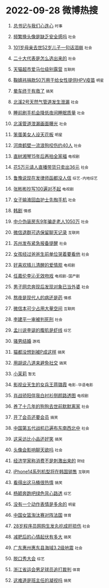 # 2022-09-28 微博热搜 
1. [总书记与我们心连心](https://m.weibo.cn/search?containerid=100103type%3D1%26t%3D10%26q%3D%23%E6%80%BB%E4%B9%A6%E8%AE%B0%E4%B8%8E%E6%88%91%E4%BB%AC%E5%BF%83%E8%BF%9E%E5%BF%83%23&stream_entry_id=51&isnewpage=1&extparam=seat%3D1%26filter_type%3Drealtimehot%26pos%3D0%26c_type%3D51%26dgr%3D0%26cate%3D10103%26display_time%3D1664297064%26pre_seqid%3D1664297064899013321304&luicode=10000011&lfid=106003type%3D25%26t%3D3%26disable_hot%3D1%26filter_type%3Drealtimehot) `时事` 

2. [频繁换头像是缺乏安全感吗](https://m.weibo.cn/search?containerid=100103type%3D1%26t%3D10%26q%3D%23%E9%A2%91%E7%B9%81%E6%8D%A2%E5%A4%B4%E5%83%8F%E6%98%AF%E7%BC%BA%E4%B9%8F%E5%AE%89%E5%85%A8%E6%84%9F%E5%90%97%23&stream_entry_id=31&isnewpage=1&extparam=seat%3D1%26realpos%3D1%26pos%3D0%26c_type%3D31%26cate%3D0%26dgr%3D0%26filter_type%3Drealtimehot%26q%3D%2523%25E9%25A2%2591%25E7%25B9%2581%25E6%258D%25A2%25E5%25A4%25B4%25E5%2583%258F%25E6%2598%25AF%25E7%25BC%25BA%25E4%25B9%258F%25E5%25AE%2589%25E5%2585%25A8%25E6%2584%259F%25E5%2590%2597%2523%26flag%3D0%26band_rank%3D1%26lcate%3D5001%26display_time%3D1664297064%26pre_seqid%3D1664297064899013321304&luicode=10000011&lfid=106003type%3D25%26t%3D3%26disable_hot%3D1%26filter_type%3Drealtimehot) `社会` 

3. [101岁母亲去世52岁儿子一句话泪崩](https://m.weibo.cn/search?containerid=100103type%3D1%26t%3D10%26q%3D%23101%E5%B2%81%E6%AF%8D%E4%BA%B2%E5%8E%BB%E4%B8%9652%E5%B2%81%E5%84%BF%E5%AD%90%E4%B8%80%E5%8F%A5%E8%AF%9D%E6%B3%AA%E5%B4%A9%23&stream_entry_id=31&isnewpage=1&extparam=seat%3D1%26realpos%3D2%26pos%3D1%26c_type%3D31%26cate%3D0%26dgr%3D0%26filter_type%3Drealtimehot%26q%3D%2523101%25E5%25B2%2581%25E6%25AF%258D%25E4%25BA%25B2%25E5%258E%25BB%25E4%25B8%259652%25E5%25B2%2581%25E5%2584%25BF%25E5%25AD%2590%25E4%25B8%2580%25E5%258F%25A5%25E8%25AF%259D%25E6%25B3%25AA%25E5%25B4%25A9%2523%26flag%3D2%26band_rank%3D2%26lcate%3D5001%26display_time%3D1664297064%26pre_seqid%3D1664297064899013321304&luicode=10000011&lfid=106003type%3D25%26t%3D3%26disable_hot%3D1%26filter_type%3Drealtimehot) `社会` 

4. [二十大代表是怎么选出来的](https://m.weibo.cn/search?containerid=100103type%3D1%26t%3D10%26q%3D%23%E4%BA%8C%E5%8D%81%E5%A4%A7%E4%BB%A3%E8%A1%A8%E6%98%AF%E6%80%8E%E4%B9%88%E9%80%89%E5%87%BA%E6%9D%A5%E7%9A%84%23&stream_entry_id=31&isnewpage=1&extparam=seat%3D1%26realpos%3D3%26pos%3D2%26c_type%3D31%26cate%3D0%26dgr%3D0%26filter_type%3Drealtimehot%26q%3D%2523%25E4%25BA%258C%25E5%258D%2581%25E5%25A4%25A7%25E4%25BB%25A3%25E8%25A1%25A8%25E6%2598%25AF%25E6%2580%258E%25E4%25B9%2588%25E9%2580%2589%25E5%2587%25BA%25E6%259D%25A5%25E7%259A%2584%2523%26flag%3D0%26band_rank%3D3%26lcate%3D5001%26display_time%3D1664297064%26pre_seqid%3D1664297064899013321304&luicode=10000011&lfid=106003type%3D25%26t%3D3%26disable_hot%3D1%26filter_type%3Drealtimehot) `社会` 

5. [天猫超市爱马仕级别露营](https://m.weibo.cn/search?containerid=100103type%3D1%26t%3D10%26q%3D%23%E5%A4%A9%E7%8C%AB%E8%B6%85%E5%B8%82%E7%88%B1%E9%A9%AC%E4%BB%95%E7%BA%A7%E5%88%AB%E9%9C%B2%E8%90%A5%23&stream_entry_id=31&isnewpage=1&extparam=seat%3D1%26pos%3D3%26c_type%3D31%26cate%3D0%26dgr%3D0%26topic_ad%3D1%26filter_type%3Drealtimehot%26q%3D%2523%25E5%25A4%25A9%25E7%258C%25AB%25E8%25B6%2585%25E5%25B8%2582%25E7%2588%25B1%25E9%25A9%25AC%25E4%25BB%2595%25E7%25BA%25A7%25E5%2588%25AB%25E9%259C%25B2%25E8%2590%25A5%2523%26band_rank%3D4%26lcate%3D5001%26adid%3D166947%26display_time%3D1664297064%26pre_seqid%3D1664297064899013321304&luicode=10000011&lfid=106003type%3D25%26t%3D3%26disable_hot%3D1%26filter_type%3Drealtimehot) `互联网` 

6. [鞠婧祎捐款50万用于给女性提供HPV疫苗](https://m.weibo.cn/search?containerid=100103type%3D1%26t%3D10%26q%3D%23%E9%9E%A0%E5%A9%A7%E7%A5%8E%E6%8D%90%E6%AC%BE50%E4%B8%87%E7%94%A8%E4%BA%8E%E7%BB%99%E5%A5%B3%E6%80%A7%E6%8F%90%E4%BE%9BHPV%E7%96%AB%E8%8B%97%23&stream_entry_id=31&isnewpage=1&extparam=seat%3D1%26realpos%3D4%26pos%3D4%26c_type%3D31%26cate%3D0%26dgr%3D0%26filter_type%3Drealtimehot%26q%3D%2523%25E9%259E%25A0%25E5%25A9%25A7%25E7%25A5%258E%25E6%258D%2590%25E6%25AC%25BE50%25E4%25B8%2587%25E7%2594%25A8%25E4%25BA%258E%25E7%25BB%2599%25E5%25A5%25B3%25E6%2580%25A7%25E6%258F%2590%25E4%25BE%259BHPV%25E7%2596%25AB%25E8%258B%2597%2523%26flag%3D2%26band_rank%3D4%26lcate%3D5001%26display_time%3D1664297064%26pre_seqid%3D1664297064899013321304&luicode=10000011&lfid=106003type%3D25%26t%3D3%26disable_hot%3D1%26filter_type%3Drealtimehot) `明星` 

7. [晕车终于有救了](https://m.weibo.cn/search?containerid=100103type%3D1%26t%3D10%26q%3D%23%E6%99%95%E8%BD%A6%E7%BB%88%E4%BA%8E%E6%9C%89%E6%95%91%E4%BA%86%23&stream_entry_id=31&isnewpage=1&extparam=seat%3D1%26realpos%3D5%26pos%3D5%26c_type%3D31%26cate%3D0%26dgr%3D0%26filter_type%3Drealtimehot%26q%3D%2523%25E6%2599%2595%25E8%25BD%25A6%25E7%25BB%2588%25E4%25BA%258E%25E6%259C%2589%25E6%2595%2591%25E4%25BA%2586%2523%26flag%3D16%26band_rank%3D5%26lcate%3D5001%26display_time%3D1664297064%26pre_seqid%3D1664297064899013321304&luicode=10000011&lfid=106003type%3D25%26t%3D3%26disable_hot%3D1%26filter_type%3Drealtimehot) `搞笑` 

8. [北溪2号天然气管道发生泄漏](https://m.weibo.cn/search?containerid=100103type%3D1%26t%3D10%26q%3D%23%E5%8C%97%E6%BA%AA2%E5%8F%B7%E5%A4%A9%E7%84%B6%E6%B0%94%E7%AE%A1%E9%81%93%E5%8F%91%E7%94%9F%E6%B3%84%E6%BC%8F%23&stream_entry_id=31&isnewpage=1&extparam=seat%3D1%26realpos%3D6%26pos%3D6%26c_type%3D31%26cate%3D0%26dgr%3D0%26filter_type%3Drealtimehot%26q%3D%2523%25E5%258C%2597%25E6%25BA%25AA2%25E5%258F%25B7%25E5%25A4%25A9%25E7%2584%25B6%25E6%25B0%2594%25E7%25AE%25A1%25E9%2581%2593%25E5%258F%2591%25E7%2594%259F%25E6%25B3%2584%25E6%25BC%258F%2523%26flag%3D0%26band_rank%3D6%26lcate%3D5001%26display_time%3D1664297064%26pre_seqid%3D1664297064899013321304&luicode=10000011&lfid=106003type%3D25%26t%3D3%26disable_hot%3D1%26filter_type%3Drealtimehot) `社会` 

9. [睡前刷手机会降低夜间睡眠质量](https://m.weibo.cn/search?containerid=100103type%3D1%26t%3D10%26q%3D%23%E7%9D%A1%E5%89%8D%E5%88%B7%E6%89%8B%E6%9C%BA%E4%BC%9A%E9%99%8D%E4%BD%8E%E5%A4%9C%E9%97%B4%E7%9D%A1%E7%9C%A0%E8%B4%A8%E9%87%8F%23&stream_entry_id=31&isnewpage=1&extparam=seat%3D1%26realpos%3D7%26pos%3D7%26c_type%3D31%26cate%3D0%26dgr%3D0%26filter_type%3Drealtimehot%26q%3D%2523%25E7%259D%25A1%25E5%2589%258D%25E5%2588%25B7%25E6%2589%258B%25E6%259C%25BA%25E4%25BC%259A%25E9%2599%258D%25E4%25BD%258E%25E5%25A4%259C%25E9%2597%25B4%25E7%259D%25A1%25E7%259C%25A0%25E8%25B4%25A8%25E9%2587%258F%2523%26flag%3D0%26band_rank%3D7%26lcate%3D5001%26display_time%3D1664297064%26pre_seqid%3D1664297064899013321304&luicode=10000011&lfid=106003type%3D25%26t%3D3%26disable_hot%3D1%26filter_type%3Drealtimehot) `社会` 

10. [北溪管道泄漏画面曝光](https://m.weibo.cn/search?containerid=100103type%3D1%26t%3D10%26q%3D%23%E5%8C%97%E6%BA%AA%E7%AE%A1%E9%81%93%E6%B3%84%E6%BC%8F%E7%94%BB%E9%9D%A2%E6%9B%9D%E5%85%89%23&stream_entry_id=31&isnewpage=1&extparam=seat%3D1%26realpos%3D8%26pos%3D8%26c_type%3D31%26cate%3D0%26dgr%3D0%26filter_type%3Drealtimehot%26q%3D%2523%25E5%258C%2597%25E6%25BA%25AA%25E7%25AE%25A1%25E9%2581%2593%25E6%25B3%2584%25E6%25BC%258F%25E7%2594%25BB%25E9%259D%25A2%25E6%259B%259D%25E5%2585%2589%2523%26flag%3D1%26band_rank%3D8%26lcate%3D5001%26display_time%3D1664297064%26pre_seqid%3D1664297064899013321304&luicode=10000011&lfid=106003type%3D25%26t%3D3%26disable_hot%3D1%26filter_type%3Drealtimehot) `社会` 

11. [笨蛋美女人设天花板](https://m.weibo.cn/search?containerid=100103type%3D1%26t%3D10%26q%3D%23%E7%AC%A8%E8%9B%8B%E7%BE%8E%E5%A5%B3%E4%BA%BA%E8%AE%BE%E5%A4%A9%E8%8A%B1%E6%9D%BF%23&stream_entry_id=31&isnewpage=1&extparam=seat%3D1%26realpos%3D9%26pos%3D9%26c_type%3D31%26cate%3D0%26dgr%3D0%26filter_type%3Drealtimehot%26q%3D%2523%25E7%25AC%25A8%25E8%259B%258B%25E7%25BE%258E%25E5%25A5%25B3%25E4%25BA%25BA%25E8%25AE%25BE%25E5%25A4%25A9%25E8%258A%25B1%25E6%259D%25BF%2523%26flag%3D0%26band_rank%3D9%26lcate%3D5001%26display_time%3D1664297064%26pre_seqid%3D1664297064899013321304&luicode=10000011&lfid=106003type%3D25%26t%3D3%26disable_hot%3D1%26filter_type%3Drealtimehot) `明星` 

12. [河南鹤壁一流浪狗咬伤约40人](https://m.weibo.cn/search?containerid=100103type%3D1%26t%3D10%26q%3D%23%E6%B2%B3%E5%8D%97%E9%B9%A4%E5%A3%81%E4%B8%80%E6%B5%81%E6%B5%AA%E7%8B%97%E5%92%AC%E4%BC%A4%E7%BA%A640%E4%BA%BA%23&stream_entry_id=31&isnewpage=1&extparam=seat%3D1%26realpos%3D10%26pos%3D10%26c_type%3D31%26cate%3D0%26dgr%3D0%26filter_type%3Drealtimehot%26q%3D%2523%25E6%25B2%25B3%25E5%258D%2597%25E9%25B9%25A4%25E5%25A3%2581%25E4%25B8%2580%25E6%25B5%2581%25E6%25B5%25AA%25E7%258B%2597%25E5%2592%25AC%25E4%25BC%25A4%25E7%25BA%25A640%25E4%25BA%25BA%2523%26flag%3D1%26band_rank%3D10%26lcate%3D5001%26display_time%3D1664297064%26pre_seqid%3D1664297064899013321304&luicode=10000011&lfid=106003type%3D25%26t%3D3%26disable_hot%3D1%26filter_type%3Drealtimehot) `社会` 

13. [直树湘琴15年后再拍全家福](https://m.weibo.cn/search?containerid=100103type%3D1%26t%3D10%26q%3D%23%E7%9B%B4%E6%A0%91%E6%B9%98%E7%90%B415%E5%B9%B4%E5%90%8E%E5%86%8D%E6%8B%8D%E5%85%A8%E5%AE%B6%E7%A6%8F%23&stream_entry_id=31&isnewpage=1&extparam=seat%3D1%26realpos%3D11%26pos%3D11%26c_type%3D31%26cate%3D0%26dgr%3D0%26filter_type%3Drealtimehot%26q%3D%2523%25E7%259B%25B4%25E6%25A0%2591%25E6%25B9%2598%25E7%2590%25B415%25E5%25B9%25B4%25E5%2590%258E%25E5%2586%258D%25E6%258B%258D%25E5%2585%25A8%25E5%25AE%25B6%25E7%25A6%258F%2523%26flag%3D0%26band_rank%3D11%26lcate%3D5001%26display_time%3D1664297064%26pre_seqid%3D1664297064899013321304&luicode=10000011&lfid=106003type%3D25%26t%3D3%26disable_hot%3D1%26filter_type%3Drealtimehot) `电视剧` 

14. [花5万元请人直播带货只卖出36元](https://m.weibo.cn/search?containerid=100103type%3D1%26t%3D10%26q%3D%23%E8%8A%B15%E4%B8%87%E5%85%83%E8%AF%B7%E4%BA%BA%E7%9B%B4%E6%92%AD%E5%B8%A6%E8%B4%A7%E5%8F%AA%E5%8D%96%E5%87%BA36%E5%85%83%23&stream_entry_id=31&isnewpage=1&extparam=seat%3D1%26realpos%3D12%26pos%3D12%26c_type%3D31%26cate%3D0%26dgr%3D0%26filter_type%3Drealtimehot%26q%3D%2523%25E8%258A%25B15%25E4%25B8%2587%25E5%2585%2583%25E8%25AF%25B7%25E4%25BA%25BA%25E7%259B%25B4%25E6%2592%25AD%25E5%25B8%25A6%25E8%25B4%25A7%25E5%258F%25AA%25E5%258D%2596%25E5%2587%25BA36%25E5%2585%2583%2523%26flag%3D1%26band_rank%3D12%26lcate%3D5001%26display_time%3D1664297064%26pre_seqid%3D1664297064899013321304&luicode=10000011&lfid=106003type%3D25%26t%3D3%26disable_hot%3D1%26filter_type%3Drealtimehot) `社会` 

15. [鲁豫说现在发律师函都没人信](https://m.weibo.cn/search?containerid=100103type%3D1%26t%3D10%26q%3D%23%E9%B2%81%E8%B1%AB%E8%AF%B4%E7%8E%B0%E5%9C%A8%E5%8F%91%E5%BE%8B%E5%B8%88%E5%87%BD%E9%83%BD%E6%B2%A1%E4%BA%BA%E4%BF%A1%23&stream_entry_id=31&isnewpage=1&extparam=seat%3D1%26realpos%3D13%26pos%3D13%26c_type%3D31%26cate%3D0%26dgr%3D0%26filter_type%3Drealtimehot%26q%3D%2523%25E9%25B2%2581%25E8%25B1%25AB%25E8%25AF%25B4%25E7%258E%25B0%25E5%259C%25A8%25E5%258F%2591%25E5%25BE%258B%25E5%25B8%2588%25E5%2587%25BD%25E9%2583%25BD%25E6%25B2%25A1%25E4%25BA%25BA%25E4%25BF%25A1%2523%26flag%3D1%26band_rank%3D13%26lcate%3D5001%26display_time%3D1664297064%26pre_seqid%3D1664297064899013321304&luicode=10000011&lfid=106003type%3D25%26t%3D3%26disable_hot%3D1%26filter_type%3Drealtimehot) `综艺-内地综艺` 

16. [张彬彬抄写100遍对不起](https://m.weibo.cn/search?containerid=100103type%3D1%26t%3D10%26q%3D%23%E5%BC%A0%E5%BD%AC%E5%BD%AC%E6%8A%84%E5%86%99100%E9%81%8D%E5%AF%B9%E4%B8%8D%E8%B5%B7%23&stream_entry_id=31&isnewpage=1&extparam=seat%3D1%26realpos%3D14%26pos%3D14%26c_type%3D31%26cate%3D0%26dgr%3D0%26filter_type%3Drealtimehot%26q%3D%2523%25E5%25BC%25A0%25E5%25BD%25AC%25E5%25BD%25AC%25E6%258A%2584%25E5%2586%2599100%25E9%2581%258D%25E5%25AF%25B9%25E4%25B8%258D%25E8%25B5%25B7%2523%26flag%3D0%26band_rank%3D14%26lcate%3D5001%26display_time%3D1664297064%26pre_seqid%3D1664297064899013321304&luicode=10000011&lfid=106003type%3D25%26t%3D3%26disable_hot%3D1%26filter_type%3Drealtimehot) `电视剧` 

17. [女子输液回血护士先掏手机](https://m.weibo.cn/search?containerid=100103type%3D1%26t%3D10%26q%3D%23%E5%A5%B3%E5%AD%90%E8%BE%93%E6%B6%B2%E5%9B%9E%E8%A1%80%E6%8A%A4%E5%A3%AB%E5%85%88%E6%8E%8F%E6%89%8B%E6%9C%BA%23&stream_entry_id=31&isnewpage=1&extparam=seat%3D1%26realpos%3D15%26pos%3D15%26c_type%3D31%26cate%3D0%26dgr%3D0%26filter_type%3Drealtimehot%26q%3D%2523%25E5%25A5%25B3%25E5%25AD%2590%25E8%25BE%2593%25E6%25B6%25B2%25E5%259B%259E%25E8%25A1%2580%25E6%258A%25A4%25E5%25A3%25AB%25E5%2585%2588%25E6%258E%258F%25E6%2589%258B%25E6%259C%25BA%2523%26flag%3D0%26band_rank%3D15%26lcate%3D5001%26display_time%3D1664297064%26pre_seqid%3D1664297064899013321304&luicode=10000011&lfid=106003type%3D25%26t%3D3%26disable_hot%3D1%26filter_type%3Drealtimehot) `社会` 

18. [韩剧](https://m.weibo.cn/search?containerid=100103type%3D1%26t%3D10%26q%3D%E9%9F%A9%E5%89%A7&stream_entry_id=31&isnewpage=1&extparam=seat%3D1%26realpos%3D16%26pos%3D16%26c_type%3D31%26cate%3D0%26dgr%3D0%26filter_type%3Drealtimehot%26q%3D%25E9%259F%25A9%25E5%2589%25A7%26flag%3D0%26band_rank%3D16%26lcate%3D5001%26display_time%3D1664297064%26pre_seqid%3D1664297064899013321304&luicode=10000011&lfid=106003type%3D25%26t%3D3%26disable_hot%3D1%26filter_type%3Drealtimehot) `情感` 

19. [中介伪装房东9年骗走老人1050万](https://m.weibo.cn/search?containerid=100103type%3D1%26t%3D10%26q%3D%23%E4%B8%AD%E4%BB%8B%E4%BC%AA%E8%A3%85%E6%88%BF%E4%B8%9C9%E5%B9%B4%E9%AA%97%E8%B5%B0%E8%80%81%E4%BA%BA1050%E4%B8%87%23&stream_entry_id=31&isnewpage=1&extparam=seat%3D1%26realpos%3D17%26pos%3D17%26c_type%3D31%26cate%3D0%26dgr%3D0%26filter_type%3Drealtimehot%26q%3D%2523%25E4%25B8%25AD%25E4%25BB%258B%25E4%25BC%25AA%25E8%25A3%2585%25E6%2588%25BF%25E4%25B8%259C9%25E5%25B9%25B4%25E9%25AA%2597%25E8%25B5%25B0%25E8%2580%2581%25E4%25BA%25BA1050%25E4%25B8%2587%2523%26flag%3D0%26band_rank%3D17%26lcate%3D5001%26display_time%3D1664297064%26pre_seqid%3D1664297064899013321304&luicode=10000011&lfid=106003type%3D25%26t%3D3%26disable_hot%3D1%26filter_type%3Drealtimehot) `社会` 

20. [微信退群可选保留聊天记录](https://m.weibo.cn/search?containerid=100103type%3D1%26t%3D10%26q%3D%23%E5%BE%AE%E4%BF%A1%E9%80%80%E7%BE%A4%E5%8F%AF%E9%80%89%E4%BF%9D%E7%95%99%E8%81%8A%E5%A4%A9%E8%AE%B0%E5%BD%95%23&stream_entry_id=31&isnewpage=1&extparam=seat%3D1%26realpos%3D18%26pos%3D18%26c_type%3D31%26cate%3D0%26dgr%3D0%26filter_type%3Drealtimehot%26q%3D%2523%25E5%25BE%25AE%25E4%25BF%25A1%25E9%2580%2580%25E7%25BE%25A4%25E5%258F%25AF%25E9%2580%2589%25E4%25BF%259D%25E7%2595%2599%25E8%2581%258A%25E5%25A4%25A9%25E8%25AE%25B0%25E5%25BD%2595%2523%26flag%3D2%26band_rank%3D18%26lcate%3D5001%26display_time%3D1664297064%26pre_seqid%3D1664297064899013321304&luicode=10000011&lfid=106003type%3D25%26t%3D3%26disable_hot%3D1%26filter_type%3Drealtimehot) `互联网` 

21. [苏州发布紧急报备提醒](https://m.weibo.cn/search?containerid=100103type%3D1%26t%3D10%26q%3D%23%E8%8B%8F%E5%B7%9E%E5%8F%91%E5%B8%83%E7%B4%A7%E6%80%A5%E6%8A%A5%E5%A4%87%E6%8F%90%E9%86%92%23&stream_entry_id=31&isnewpage=1&extparam=seat%3D1%26realpos%3D19%26pos%3D19%26c_type%3D31%26cate%3D0%26dgr%3D0%26filter_type%3Drealtimehot%26q%3D%2523%25E8%258B%258F%25E5%25B7%259E%25E5%258F%2591%25E5%25B8%2583%25E7%25B4%25A7%25E6%2580%25A5%25E6%258A%25A5%25E5%25A4%2587%25E6%258F%2590%25E9%2586%2592%2523%26flag%3D1%26band_rank%3D19%26lcate%3D5001%26display_time%3D1664297064%26pre_seqid%3D1664297064899013321304&luicode=10000011&lfid=106003type%3D25%26t%3D3%26disable_hot%3D1%26filter_type%3Drealtimehot) `社会` 

22. [女孩经过爸爸生前单位哭着要看他](https://m.weibo.cn/search?containerid=100103type%3D1%26t%3D10%26q%3D%23%E5%A5%B3%E5%AD%A9%E7%BB%8F%E8%BF%87%E7%88%B8%E7%88%B8%E7%94%9F%E5%89%8D%E5%8D%95%E4%BD%8D%E5%93%AD%E7%9D%80%E8%A6%81%E7%9C%8B%E4%BB%96%23&stream_entry_id=31&isnewpage=1&extparam=seat%3D1%26realpos%3D20%26pos%3D20%26c_type%3D31%26cate%3D0%26dgr%3D0%26filter_type%3Drealtimehot%26q%3D%2523%25E5%25A5%25B3%25E5%25AD%25A9%25E7%25BB%258F%25E8%25BF%2587%25E7%2588%25B8%25E7%2588%25B8%25E7%2594%259F%25E5%2589%258D%25E5%258D%2595%25E4%25BD%258D%25E5%2593%25AD%25E7%259D%2580%25E8%25A6%2581%25E7%259C%258B%25E4%25BB%2596%2523%26flag%3D0%26band_rank%3D20%26lcate%3D5001%26display_time%3D1664297064%26pre_seqid%3D1664297064899013321304&luicode=10000011&lfid=106003type%3D25%26t%3D3%26disable_hot%3D1%26filter_type%3Drealtimehot) `社会` 

23. [好喜欢晴儿清醒的爱情观](https://m.weibo.cn/search?containerid=100103type%3D1%26t%3D10%26q%3D%23%E5%A5%BD%E5%96%9C%E6%AC%A2%E6%99%B4%E5%84%BF%E6%B8%85%E9%86%92%E7%9A%84%E7%88%B1%E6%83%85%E8%A7%82%23&stream_entry_id=31&isnewpage=1&extparam=seat%3D1%26realpos%3D21%26pos%3D21%26c_type%3D31%26cate%3D0%26dgr%3D0%26filter_type%3Drealtimehot%26q%3D%2523%25E5%25A5%25BD%25E5%2596%259C%25E6%25AC%25A2%25E6%2599%25B4%25E5%2584%25BF%25E6%25B8%2585%25E9%2586%2592%25E7%259A%2584%25E7%2588%25B1%25E6%2583%2585%25E8%25A7%2582%2523%26flag%3D0%26band_rank%3D21%26lcate%3D5001%26display_time%3D1664297064%26pre_seqid%3D1664297064899013321304&luicode=10000011&lfid=106003type%3D25%26t%3D3%26disable_hot%3D1%26filter_type%3Drealtimehot) `电视剧` 

24. [任嘉伦李沁无效吻戏](https://m.weibo.cn/search?containerid=100103type%3D1%26t%3D10%26q%3D%23%E4%BB%BB%E5%98%89%E4%BC%A6%E6%9D%8E%E6%B2%81%E6%97%A0%E6%95%88%E5%90%BB%E6%88%8F%23&stream_entry_id=31&isnewpage=1&extparam=seat%3D1%26realpos%3D22%26pos%3D22%26c_type%3D31%26cate%3D0%26dgr%3D0%26filter_type%3Drealtimehot%26q%3D%2523%25E4%25BB%25BB%25E5%2598%2589%25E4%25BC%25A6%25E6%259D%258E%25E6%25B2%2581%25E6%2597%25A0%25E6%2595%2588%25E5%2590%25BB%25E6%2588%258F%2523%26flag%3D0%26band_rank%3D22%26lcate%3D5001%26display_time%3D1664297064%26pre_seqid%3D1664297064899013321304&luicode=10000011&lfid=106003type%3D25%26t%3D3%26disable_hot%3D1%26filter_type%3Drealtimehot) `电视剧-国产剧` 

25. [男子网恋奔现后发现对象已当外婆](https://m.weibo.cn/search?containerid=100103type%3D1%26t%3D10%26q%3D%23%E7%94%B7%E5%AD%90%E7%BD%91%E6%81%8B%E5%A5%94%E7%8E%B0%E5%90%8E%E5%8F%91%E7%8E%B0%E5%AF%B9%E8%B1%A1%E5%B7%B2%E5%BD%93%E5%A4%96%E5%A9%86%23&stream_entry_id=31&isnewpage=1&extparam=seat%3D1%26realpos%3D23%26pos%3D23%26c_type%3D31%26cate%3D0%26dgr%3D0%26filter_type%3Drealtimehot%26q%3D%2523%25E7%2594%25B7%25E5%25AD%2590%25E7%25BD%2591%25E6%2581%258B%25E5%25A5%2594%25E7%258E%25B0%25E5%2590%258E%25E5%258F%2591%25E7%258E%25B0%25E5%25AF%25B9%25E8%25B1%25A1%25E5%25B7%25B2%25E5%25BD%2593%25E5%25A4%2596%25E5%25A9%2586%2523%26flag%3D0%26band_rank%3D23%26lcate%3D5001%26display_time%3D1664297064%26pre_seqid%3D1664297064899013321304&luicode=10000011&lfid=106003type%3D25%26t%3D3%26disable_hot%3D1%26filter_type%3Drealtimehot) `社会` 

26. [熬夜是现代人的病还是药](https://m.weibo.cn/search?containerid=100103type%3D1%26t%3D10%26q%3D%23%E7%86%AC%E5%A4%9C%E6%98%AF%E7%8E%B0%E4%BB%A3%E4%BA%BA%E7%9A%84%E7%97%85%E8%BF%98%E6%98%AF%E8%8D%AF%23&stream_entry_id=31&isnewpage=1&extparam=seat%3D1%26realpos%3D24%26pos%3D24%26c_type%3D31%26cate%3D0%26dgr%3D0%26filter_type%3Drealtimehot%26q%3D%2523%25E7%2586%25AC%25E5%25A4%259C%25E6%2598%25AF%25E7%258E%25B0%25E4%25BB%25A3%25E4%25BA%25BA%25E7%259A%2584%25E7%2597%2585%25E8%25BF%2598%25E6%2598%25AF%25E8%258D%25AF%2523%26flag%3D1%26band_rank%3D24%26lcate%3D5001%26display_time%3D1664297064%26pre_seqid%3D1664297064899013321304&luicode=10000011&lfid=106003type%3D25%26t%3D3%26disable_hot%3D1%26filter_type%3Drealtimehot) `情感` 

27. [微信本可少占用大量空间](https://m.weibo.cn/search?containerid=100103type%3D1%26t%3D10%26q%3D%23%E5%BE%AE%E4%BF%A1%E6%9C%AC%E5%8F%AF%E5%B0%91%E5%8D%A0%E7%94%A8%E5%A4%A7%E9%87%8F%E7%A9%BA%E9%97%B4%23&stream_entry_id=31&isnewpage=1&extparam=seat%3D1%26realpos%3D25%26pos%3D25%26c_type%3D31%26cate%3D0%26dgr%3D0%26filter_type%3Drealtimehot%26q%3D%2523%25E5%25BE%25AE%25E4%25BF%25A1%25E6%259C%25AC%25E5%258F%25AF%25E5%25B0%2591%25E5%258D%25A0%25E7%2594%25A8%25E5%25A4%25A7%25E9%2587%258F%25E7%25A9%25BA%25E9%2597%25B4%2523%26flag%3D0%26band_rank%3D25%26lcate%3D5001%26display_time%3D1664297064%26pre_seqid%3D1664297064899013321304&luicode=10000011&lfid=106003type%3D25%26t%3D3%26disable_hot%3D1%26filter_type%3Drealtimehot) `互联网` 

28. [李建平一审被判死刑](https://m.weibo.cn/search?containerid=100103type%3D1%26t%3D10%26q%3D%23%E6%9D%8E%E5%BB%BA%E5%B9%B3%E4%B8%80%E5%AE%A1%E8%A2%AB%E5%88%A4%E6%AD%BB%E5%88%91%23&stream_entry_id=31&isnewpage=1&extparam=seat%3D1%26realpos%3D26%26pos%3D26%26c_type%3D31%26cate%3D0%26dgr%3D0%26filter_type%3Drealtimehot%26q%3D%2523%25E6%259D%258E%25E5%25BB%25BA%25E5%25B9%25B3%25E4%25B8%2580%25E5%25AE%25A1%25E8%25A2%25AB%25E5%2588%25A4%25E6%25AD%25BB%25E5%2588%2591%2523%26flag%3D0%26band_rank%3D26%26lcate%3D5001%26display_time%3D1664297064%26pre_seqid%3D1664297064899013321304&luicode=10000011&lfid=106003type%3D25%26t%3D3%26disable_hot%3D1%26filter_type%3Drealtimehot) `社会` 

29. [孟川说李诞的腹肌是虾线](https://m.weibo.cn/search?containerid=100103type%3D1%26t%3D10%26q%3D%23%E5%AD%9F%E5%B7%9D%E8%AF%B4%E6%9D%8E%E8%AF%9E%E7%9A%84%E8%85%B9%E8%82%8C%E6%98%AF%E8%99%BE%E7%BA%BF%23&stream_entry_id=31&isnewpage=1&extparam=seat%3D1%26realpos%3D27%26pos%3D27%26c_type%3D31%26cate%3D0%26dgr%3D0%26filter_type%3Drealtimehot%26q%3D%2523%25E5%25AD%259F%25E5%25B7%259D%25E8%25AF%25B4%25E6%259D%258E%25E8%25AF%259E%25E7%259A%2584%25E8%2585%25B9%25E8%2582%258C%25E6%2598%25AF%25E8%2599%25BE%25E7%25BA%25BF%2523%26flag%3D0%26band_rank%3D27%26lcate%3D5001%26display_time%3D1664297064%26pre_seqid%3D1664297064899013321304&luicode=10000011&lfid=106003type%3D25%26t%3D3%26disable_hot%3D1%26filter_type%3Drealtimehot) `综艺` 

30. [骚男结婚](https://m.weibo.cn/search?containerid=100103type%3D1%26t%3D10%26q%3D%23%E9%AA%9A%E7%94%B7%E7%BB%93%E5%A9%9A%23&stream_entry_id=31&isnewpage=1&extparam=seat%3D1%26realpos%3D28%26pos%3D28%26c_type%3D31%26cate%3D0%26dgr%3D0%26filter_type%3Drealtimehot%26q%3D%2523%25E9%25AA%259A%25E7%2594%25B7%25E7%25BB%2593%25E5%25A9%259A%2523%26flag%3D0%26band_rank%3D28%26lcate%3D5001%26display_time%3D1664297064%26pre_seqid%3D1664297064899013321304&luicode=10000011&lfid=106003type%3D25%26t%3D3%26disable_hot%3D1%26filter_type%3Drealtimehot) `游戏` 

31. [猫都没想到被P成这样](https://m.weibo.cn/search?containerid=100103type%3D1%26t%3D10%26q%3D%23%E7%8C%AB%E9%83%BD%E6%B2%A1%E6%83%B3%E5%88%B0%E8%A2%ABP%E6%88%90%E8%BF%99%E6%A0%B7%23&stream_entry_id=31&isnewpage=1&extparam=seat%3D1%26realpos%3D29%26pos%3D29%26c_type%3D31%26cate%3D0%26dgr%3D0%26filter_type%3Drealtimehot%26q%3D%2523%25E7%258C%25AB%25E9%2583%25BD%25E6%25B2%25A1%25E6%2583%25B3%25E5%2588%25B0%25E8%25A2%25ABP%25E6%2588%2590%25E8%25BF%2599%25E6%25A0%25B7%2523%26flag%3D0%26band_rank%3D29%26lcate%3D5001%26display_time%3D1664297064%26pre_seqid%3D1664297064899013321304&luicode=10000011&lfid=106003type%3D25%26t%3D3%26disable_hot%3D1%26filter_type%3Drealtimehot) `搞笑` 

32. [用胡说八道来避免社交](https://m.weibo.cn/search?containerid=100103type%3D1%26t%3D10%26q%3D%23%E7%94%A8%E8%83%A1%E8%AF%B4%E5%85%AB%E9%81%93%E6%9D%A5%E9%81%BF%E5%85%8D%E7%A4%BE%E4%BA%A4%23&stream_entry_id=31&isnewpage=1&extparam=seat%3D1%26realpos%3D30%26pos%3D30%26c_type%3D31%26cate%3D0%26dgr%3D0%26filter_type%3Drealtimehot%26q%3D%2523%25E7%2594%25A8%25E8%2583%25A1%25E8%25AF%25B4%25E5%2585%25AB%25E9%2581%2593%25E6%259D%25A5%25E9%2581%25BF%25E5%2585%258D%25E7%25A4%25BE%25E4%25BA%25A4%2523%26flag%3D0%26band_rank%3D30%26lcate%3D5001%26display_time%3D1664297064%26pre_seqid%3D1664297064899013321304&luicode=10000011&lfid=106003type%3D25%26t%3D3%26disable_hot%3D1%26filter_type%3Drealtimehot) `搞笑` 

33. [小茉莉](https://m.weibo.cn/search?containerid=100103type%3D1%26t%3D10%26q%3D%E5%B0%8F%E8%8C%89%E8%8E%89&stream_entry_id=31&isnewpage=1&extparam=seat%3D1%26realpos%3D31%26pos%3D31%26c_type%3D31%26cate%3D0%26dgr%3D0%26filter_type%3Drealtimehot%26q%3D%25E5%25B0%258F%25E8%258C%2589%25E8%258E%2589%26flag%3D0%26band_rank%3D31%26lcate%3D5001%26display_time%3D1664297064%26pre_seqid%3D1664297064899013321304&luicode=10000011&lfid=106003type%3D25%26t%3D3%26disable_hot%3D1%26filter_type%3Drealtimehot) `暂无` 

34. [影视业天生的女兵王蒋璐霞](https://m.weibo.cn/search?containerid=100103type%3D1%26t%3D10%26q%3D%23%E5%BD%B1%E8%A7%86%E4%B8%9A%E5%A4%A9%E7%94%9F%E7%9A%84%E5%A5%B3%E5%85%B5%E7%8E%8B%E8%92%8B%E7%92%90%E9%9C%9E%23&stream_entry_id=31&isnewpage=1&extparam=seat%3D1%26realpos%3D32%26pos%3D32%26c_type%3D31%26cate%3D0%26dgr%3D0%26filter_type%3Drealtimehot%26q%3D%2523%25E5%25BD%25B1%25E8%25A7%2586%25E4%25B8%259A%25E5%25A4%25A9%25E7%2594%259F%25E7%259A%2584%25E5%25A5%25B3%25E5%2585%25B5%25E7%258E%258B%25E8%2592%258B%25E7%2592%2590%25E9%259C%259E%2523%26flag%3D1%26band_rank%3D32%26lcate%3D5001%26display_time%3D1664297064%26pre_seqid%3D1664297064899013321304&luicode=10000011&lfid=106003type%3D25%26t%3D3%26disable_hot%3D1%26filter_type%3Drealtimehot) `电影-华语电影` 

35. [肖战骄阳伴我白衬衫侧颜路透图](https://m.weibo.cn/search?containerid=100103type%3D1%26t%3D10%26q%3D%23%E8%82%96%E6%88%98%E9%AA%84%E9%98%B3%E4%BC%B4%E6%88%91%E7%99%BD%E8%A1%AC%E8%A1%AB%E4%BE%A7%E9%A2%9C%E8%B7%AF%E9%80%8F%E5%9B%BE%23&stream_entry_id=31&isnewpage=1&extparam=seat%3D1%26realpos%3D33%26pos%3D33%26c_type%3D31%26cate%3D0%26dgr%3D0%26filter_type%3Drealtimehot%26q%3D%2523%25E8%2582%2596%25E6%2588%2598%25E9%25AA%2584%25E9%2598%25B3%25E4%25BC%25B4%25E6%2588%2591%25E7%2599%25BD%25E8%25A1%25AC%25E8%25A1%25AB%25E4%25BE%25A7%25E9%25A2%259C%25E8%25B7%25AF%25E9%2580%258F%25E5%259B%25BE%2523%26flag%3D0%26band_rank%3D33%26lcate%3D5001%26display_time%3D1664297064%26pre_seqid%3D1664297064899013321304&luicode=10000011&lfid=106003type%3D25%26t%3D3%26disable_hot%3D1%26filter_type%3Drealtimehot) `电视剧` 

36. [养了十几年的狗狗去世前默默离家](https://m.weibo.cn/search?containerid=100103type%3D1%26t%3D10%26q%3D%23%E5%85%BB%E4%BA%86%E5%8D%81%E5%87%A0%E5%B9%B4%E7%9A%84%E7%8B%97%E7%8B%97%E5%8E%BB%E4%B8%96%E5%89%8D%E9%BB%98%E9%BB%98%E7%A6%BB%E5%AE%B6%23&stream_entry_id=31&isnewpage=1&extparam=seat%3D1%26realpos%3D34%26pos%3D34%26c_type%3D31%26cate%3D0%26dgr%3D0%26filter_type%3Drealtimehot%26q%3D%2523%25E5%2585%25BB%25E4%25BA%2586%25E5%258D%2581%25E5%2587%25A0%25E5%25B9%25B4%25E7%259A%2584%25E7%258B%2597%25E7%258B%2597%25E5%258E%25BB%25E4%25B8%2596%25E5%2589%258D%25E9%25BB%2598%25E9%25BB%2598%25E7%25A6%25BB%25E5%25AE%25B6%2523%26flag%3D0%26band_rank%3D34%26lcate%3D5001%26display_time%3D1664297064%26pre_seqid%3D1664297064899013321304&luicode=10000011&lfid=106003type%3D25%26t%3D3%26disable_hot%3D1%26filter_type%3Drealtimehot) `社会` 

37. [开了会员还要会员](https://m.weibo.cn/search?containerid=100103type%3D1%26t%3D10%26q%3D%23%E5%BC%80%E4%BA%86%E4%BC%9A%E5%91%98%E8%BF%98%E8%A6%81%E4%BC%9A%E5%91%98%23&stream_entry_id=31&isnewpage=1&extparam=seat%3D1%26realpos%3D35%26pos%3D35%26c_type%3D31%26cate%3D0%26dgr%3D0%26filter_type%3Drealtimehot%26q%3D%2523%25E5%25BC%2580%25E4%25BA%2586%25E4%25BC%259A%25E5%2591%2598%25E8%25BF%2598%25E8%25A6%2581%25E4%25BC%259A%25E5%2591%2598%2523%26flag%3D0%26band_rank%3D35%26lcate%3D5001%26display_time%3D1664297064%26pre_seqid%3D1664297064899013321304&luicode=10000011&lfid=106003type%3D25%26t%3D3%26disable_hot%3D1%26filter_type%3Drealtimehot) `搞笑` 

38. [中国第五代战机已遍布东南西北中](https://m.weibo.cn/search?containerid=100103type%3D1%26t%3D10%26q%3D%23%E4%B8%AD%E5%9B%BD%E7%AC%AC%E4%BA%94%E4%BB%A3%E6%88%98%E6%9C%BA%E5%B7%B2%E9%81%8D%E5%B8%83%E4%B8%9C%E5%8D%97%E8%A5%BF%E5%8C%97%E4%B8%AD%23&stream_entry_id=31&isnewpage=1&extparam=seat%3D1%26realpos%3D36%26pos%3D36%26c_type%3D31%26cate%3D0%26dgr%3D0%26filter_type%3Drealtimehot%26q%3D%2523%25E4%25B8%25AD%25E5%259B%25BD%25E7%25AC%25AC%25E4%25BA%2594%25E4%25BB%25A3%25E6%2588%2598%25E6%259C%25BA%25E5%25B7%25B2%25E9%2581%258D%25E5%25B8%2583%25E4%25B8%259C%25E5%258D%2597%25E8%25A5%25BF%25E5%258C%2597%25E4%25B8%25AD%2523%26flag%3D0%26band_rank%3D36%26lcate%3D5001%26display_time%3D1664297064%26pre_seqid%3D1664297064899013321304&luicode=10000011&lfid=106003type%3D25%26t%3D3%26disable_hot%3D1%26filter_type%3Drealtimehot) `社会` 

39. [这采访比小品还好笑](https://m.weibo.cn/search?containerid=100103type%3D1%26t%3D10%26q%3D%23%E8%BF%99%E9%87%87%E8%AE%BF%E6%AF%94%E5%B0%8F%E5%93%81%E8%BF%98%E5%A5%BD%E7%AC%91%23&stream_entry_id=31&isnewpage=1&extparam=seat%3D1%26realpos%3D37%26pos%3D37%26c_type%3D31%26cate%3D0%26dgr%3D0%26filter_type%3Drealtimehot%26q%3D%2523%25E8%25BF%2599%25E9%2587%2587%25E8%25AE%25BF%25E6%25AF%2594%25E5%25B0%258F%25E5%2593%2581%25E8%25BF%2598%25E5%25A5%25BD%25E7%25AC%2591%2523%26flag%3D0%26band_rank%3D37%26lcate%3D5001%26display_time%3D1664297064%26pre_seqid%3D1664297064899013321304&luicode=10000011&lfid=106003type%3D25%26t%3D3%26disable_hot%3D1%26filter_type%3Drealtimehot) `搞笑` 

40. [头像会影响聊天欲吗](https://m.weibo.cn/search?containerid=100103type%3D1%26t%3D10%26q%3D%23%E5%A4%B4%E5%83%8F%E4%BC%9A%E5%BD%B1%E5%93%8D%E8%81%8A%E5%A4%A9%E6%AC%B2%E5%90%97%23&stream_entry_id=31&isnewpage=1&extparam=seat%3D1%26realpos%3D38%26pos%3D38%26c_type%3D31%26cate%3D0%26dgr%3D0%26filter_type%3Drealtimehot%26q%3D%2523%25E5%25A4%25B4%25E5%2583%258F%25E4%25BC%259A%25E5%25BD%25B1%25E5%2593%258D%25E8%2581%258A%25E5%25A4%25A9%25E6%25AC%25B2%25E5%2590%2597%2523%26flag%3D0%26band_rank%3D38%26lcate%3D5001%26display_time%3D1664297064%26pre_seqid%3D1664297064899013321304&luicode=10000011&lfid=106003type%3D25%26t%3D3%26disable_hot%3D1%26filter_type%3Drealtimehot) `社会` 

41. [经济学家称消费不是刺激出来的](https://m.weibo.cn/search?containerid=100103type%3D1%26t%3D10%26q%3D%23%E7%BB%8F%E6%B5%8E%E5%AD%A6%E5%AE%B6%E7%A7%B0%E6%B6%88%E8%B4%B9%E4%B8%8D%E6%98%AF%E5%88%BA%E6%BF%80%E5%87%BA%E6%9D%A5%E7%9A%84%23&stream_entry_id=31&isnewpage=1&extparam=seat%3D1%26realpos%3D39%26pos%3D39%26c_type%3D31%26cate%3D0%26dgr%3D0%26filter_type%3Drealtimehot%26q%3D%2523%25E7%25BB%258F%25E6%25B5%258E%25E5%25AD%25A6%25E5%25AE%25B6%25E7%25A7%25B0%25E6%25B6%2588%25E8%25B4%25B9%25E4%25B8%258D%25E6%2598%25AF%25E5%2588%25BA%25E6%25BF%2580%25E5%2587%25BA%25E6%259D%25A5%25E7%259A%2584%2523%26flag%3D0%26band_rank%3D39%26lcate%3D5001%26display_time%3D1664297064%26pre_seqid%3D1664297064899013321304&luicode=10000011&lfid=106003type%3D25%26t%3D3%26disable_hot%3D1%26filter_type%3Drealtimehot) `财经` 

42. [iPhone14系列机型将在韩国销售](https://m.weibo.cn/search?containerid=100103type%3D1%26t%3D10%26q%3D%23iPhone14%E7%B3%BB%E5%88%97%E6%9C%BA%E5%9E%8B%E5%B0%86%E5%9C%A8%E9%9F%A9%E5%9B%BD%E9%94%80%E5%94%AE%23&stream_entry_id=31&isnewpage=1&extparam=seat%3D1%26realpos%3D40%26pos%3D40%26c_type%3D31%26cate%3D0%26dgr%3D0%26filter_type%3Drealtimehot%26q%3D%2523iPhone14%25E7%25B3%25BB%25E5%2588%2597%25E6%259C%25BA%25E5%259E%258B%25E5%25B0%2586%25E5%259C%25A8%25E9%259F%25A9%25E5%259B%25BD%25E9%2594%2580%25E5%2594%25AE%2523%26flag%3D0%26band_rank%3D40%26lcate%3D5001%26display_time%3D1664297064%26pre_seqid%3D1664297064899013321304&luicode=10000011&lfid=106003type%3D25%26t%3D3%26disable_hot%3D1%26filter_type%3Drealtimehot) `互联网` 

43. [看得出这马桶很热情](https://m.weibo.cn/search?containerid=100103type%3D1%26t%3D10%26q%3D%23%E7%9C%8B%E5%BE%97%E5%87%BA%E8%BF%99%E9%A9%AC%E6%A1%B6%E5%BE%88%E7%83%AD%E6%83%85%23&stream_entry_id=31&isnewpage=1&extparam=seat%3D1%26realpos%3D41%26pos%3D41%26c_type%3D31%26cate%3D0%26dgr%3D0%26filter_type%3Drealtimehot%26q%3D%2523%25E7%259C%258B%25E5%25BE%2597%25E5%2587%25BA%25E8%25BF%2599%25E9%25A9%25AC%25E6%25A1%25B6%25E5%25BE%2588%25E7%2583%25AD%25E6%2583%2585%2523%26flag%3D0%26band_rank%3D41%26lcate%3D5001%26display_time%3D1664297064%26pre_seqid%3D1664297064899013321304&luicode=10000011&lfid=106003type%3D25%26t%3D3%26disable_hot%3D1%26filter_type%3Drealtimehot) `搞笑` 

44. [杨颖奔跑吧绿色背心路透](https://m.weibo.cn/search?containerid=100103type%3D1%26t%3D10%26q%3D%23%E6%9D%A8%E9%A2%96%E5%A5%94%E8%B7%91%E5%90%A7%E7%BB%BF%E8%89%B2%E8%83%8C%E5%BF%83%E8%B7%AF%E9%80%8F%23&stream_entry_id=31&isnewpage=1&extparam=seat%3D1%26realpos%3D42%26pos%3D42%26c_type%3D31%26cate%3D0%26dgr%3D0%26filter_type%3Drealtimehot%26q%3D%2523%25E6%259D%25A8%25E9%25A2%2596%25E5%25A5%2594%25E8%25B7%2591%25E5%2590%25A7%25E7%25BB%25BF%25E8%2589%25B2%25E8%2583%258C%25E5%25BF%2583%25E8%25B7%25AF%25E9%2580%258F%2523%26flag%3D0%26band_rank%3D42%26lcate%3D5001%26display_time%3D1664297064%26pre_seqid%3D1664297064899013321304&luicode=10000011&lfid=106003type%3D25%26t%3D3%26disable_hot%3D1%26filter_type%3Drealtimehot) `综艺` 

45. [没有一个动作表情是多余的](https://m.weibo.cn/search?containerid=100103type%3D1%26t%3D10%26q%3D%23%E6%B2%A1%E6%9C%89%E4%B8%80%E4%B8%AA%E5%8A%A8%E4%BD%9C%E8%A1%A8%E6%83%85%E6%98%AF%E5%A4%9A%E4%BD%99%E7%9A%84%23&stream_entry_id=31&isnewpage=1&extparam=seat%3D1%26realpos%3D43%26pos%3D43%26c_type%3D31%26cate%3D0%26dgr%3D0%26filter_type%3Drealtimehot%26q%3D%2523%25E6%25B2%25A1%25E6%259C%2589%25E4%25B8%2580%25E4%25B8%25AA%25E5%258A%25A8%25E4%25BD%259C%25E8%25A1%25A8%25E6%2583%2585%25E6%2598%25AF%25E5%25A4%259A%25E4%25BD%2599%25E7%259A%2584%2523%26flag%3D0%26band_rank%3D43%26lcate%3D5001%26display_time%3D1664297064%26pre_seqid%3D1664297064899013321304&luicode=10000011&lfid=106003type%3D25%26t%3D3%26disable_hot%3D1%26filter_type%3Drealtimehot) `明星` 

46. [中国女篮淘汰赛对阵法国](https://m.weibo.cn/search?containerid=100103type%3D1%26t%3D10%26q%3D%23%E4%B8%AD%E5%9B%BD%E5%A5%B3%E7%AF%AE%E6%B7%98%E6%B1%B0%E8%B5%9B%E5%AF%B9%E9%98%B5%E6%B3%95%E5%9B%BD%23&stream_entry_id=31&isnewpage=1&extparam=seat%3D1%26realpos%3D44%26pos%3D44%26c_type%3D31%26cate%3D0%26dgr%3D0%26filter_type%3Drealtimehot%26q%3D%2523%25E4%25B8%25AD%25E5%259B%25BD%25E5%25A5%25B3%25E7%25AF%25AE%25E6%25B7%2598%25E6%25B1%25B0%25E8%25B5%259B%25E5%25AF%25B9%25E9%2598%25B5%25E6%25B3%2595%25E5%259B%25BD%2523%26flag%3D0%26band_rank%3D44%26lcate%3D5001%26display_time%3D1664297064%26pre_seqid%3D1664297064899013321304&luicode=10000011&lfid=106003type%3D25%26t%3D3%26disable_hot%3D1%26filter_type%3Drealtimehot) `体育` 

47. [28岁程序员网购生发丸吃成肝损伤](https://m.weibo.cn/search?containerid=100103type%3D1%26t%3D10%26q%3D%2328%E5%B2%81%E7%A8%8B%E5%BA%8F%E5%91%98%E7%BD%91%E8%B4%AD%E7%94%9F%E5%8F%91%E4%B8%B8%E5%90%83%E6%88%90%E8%82%9D%E6%8D%9F%E4%BC%A4%23&stream_entry_id=31&isnewpage=1&extparam=seat%3D1%26realpos%3D45%26pos%3D45%26c_type%3D31%26cate%3D0%26dgr%3D0%26filter_type%3Drealtimehot%26q%3D%252328%25E5%25B2%2581%25E7%25A8%258B%25E5%25BA%258F%25E5%2591%2598%25E7%25BD%2591%25E8%25B4%25AD%25E7%2594%259F%25E5%258F%2591%25E4%25B8%25B8%25E5%2590%2583%25E6%2588%2590%25E8%2582%259D%25E6%258D%259F%25E4%25BC%25A4%2523%26flag%3D0%26band_rank%3D45%26lcate%3D5001%26display_time%3D1664297064%26pre_seqid%3D1664297064899013321304&luicode=10000011&lfid=106003type%3D25%26t%3D3%26disable_hot%3D1%26filter_type%3Drealtimehot) `社会` 

48. [减肥后的心情起伏有多大](https://m.weibo.cn/search?containerid=100103type%3D1%26t%3D10%26q%3D%23%E5%87%8F%E8%82%A5%E5%90%8E%E7%9A%84%E5%BF%83%E6%83%85%E8%B5%B7%E4%BC%8F%E6%9C%89%E5%A4%9A%E5%A4%A7%23&stream_entry_id=31&isnewpage=1&extparam=seat%3D1%26realpos%3D46%26pos%3D46%26c_type%3D31%26cate%3D0%26dgr%3D0%26filter_type%3Drealtimehot%26q%3D%2523%25E5%2587%258F%25E8%2582%25A5%25E5%2590%258E%25E7%259A%2584%25E5%25BF%2583%25E6%2583%2585%25E8%25B5%25B7%25E4%25BC%258F%25E6%259C%2589%25E5%25A4%259A%25E5%25A4%25A7%2523%26flag%3D0%26band_rank%3D46%26lcate%3D5001%26display_time%3D1664297064%26pre_seqid%3D1664297064899013321304&luicode=10000011&lfid=106003type%3D25%26t%3D3%26disable_hot%3D1%26filter_type%3Drealtimehot) `搞笑` 

49. [广东惠州惠东县海域3.2级地震](https://m.weibo.cn/search?containerid=100103type%3D1%26t%3D10%26q%3D%23%E5%B9%BF%E4%B8%9C%E6%83%A0%E5%B7%9E%E6%83%A0%E4%B8%9C%E5%8E%BF%E6%B5%B7%E5%9F%9F3.2%E7%BA%A7%E5%9C%B0%E9%9C%87%23&stream_entry_id=31&isnewpage=1&extparam=seat%3D1%26realpos%3D47%26pos%3D47%26c_type%3D31%26cate%3D0%26dgr%3D0%26filter_type%3Drealtimehot%26q%3D%2523%25E5%25B9%25BF%25E4%25B8%259C%25E6%2583%25A0%25E5%25B7%259E%25E6%2583%25A0%25E4%25B8%259C%25E5%258E%25BF%25E6%25B5%25B7%25E5%259F%259F3.2%25E7%25BA%25A7%25E5%259C%25B0%25E9%259C%2587%2523%26flag%3D0%26band_rank%3D47%26lcate%3D5001%26display_time%3D1664297064%26pre_seqid%3D1664297064899013321304&luicode=10000011&lfid=106003type%3D25%26t%3D3%26disable_hot%3D1%26filter_type%3Drealtimehot) `社会` 

50. [脱口秀大会](https://m.weibo.cn/search?containerid=100103type%3D1%26t%3D10%26q%3D%E8%84%B1%E5%8F%A3%E7%A7%80%E5%A4%A7%E4%BC%9A&stream_entry_id=31&isnewpage=1&extparam=seat%3D1%26realpos%3D48%26pos%3D48%26c_type%3D31%26cate%3D0%26dgr%3D0%26filter_type%3Drealtimehot%26q%3D%25E8%2584%25B1%25E5%258F%25A3%25E7%25A7%2580%25E5%25A4%25A7%25E4%25BC%259A%26flag%3D0%26band_rank%3D48%26lcate%3D5001%26display_time%3D1664297064%26pre_seqid%3D1664297064899013321304&luicode=10000011&lfid=106003type%3D25%26t%3D3%26disable_hot%3D1%26filter_type%3Drealtimehot) `综艺` 

51. [浙江省运会男足球员追打裁判](https://m.weibo.cn/search?containerid=100103type%3D1%26t%3D10%26q%3D%23%E6%B5%99%E6%B1%9F%E7%9C%81%E8%BF%90%E4%BC%9A%E7%94%B7%E8%B6%B3%E7%90%83%E5%91%98%E8%BF%BD%E6%89%93%E8%A3%81%E5%88%A4%23&stream_entry_id=31&isnewpage=1&extparam=seat%3D1%26realpos%3D49%26pos%3D49%26c_type%3D31%26cate%3D0%26dgr%3D0%26filter_type%3Drealtimehot%26q%3D%2523%25E6%25B5%2599%25E6%25B1%259F%25E7%259C%2581%25E8%25BF%2590%25E4%25BC%259A%25E7%2594%25B7%25E8%25B6%25B3%25E7%2590%2583%25E5%2591%2598%25E8%25BF%25BD%25E6%2589%2593%25E8%25A3%2581%25E5%2588%25A4%2523%26flag%3D0%26band_rank%3D49%26lcate%3D5001%26display_time%3D1664297064%26pre_seqid%3D1664297064899013321304&luicode=10000011&lfid=106003type%3D25%26t%3D3%26disable_hot%3D1%26filter_type%3Drealtimehot) `体育` 

52. [这难道是班主任的凝视吗](https://m.weibo.cn/search?containerid=100103type%3D1%26t%3D10%26q%3D%23%E8%BF%99%E9%9A%BE%E9%81%93%E6%98%AF%E7%8F%AD%E4%B8%BB%E4%BB%BB%E7%9A%84%E5%87%9D%E8%A7%86%E5%90%97%23&stream_entry_id=31&isnewpage=1&extparam=seat%3D1%26realpos%3D50%26pos%3D50%26c_type%3D31%26cate%3D0%26dgr%3D0%26filter_type%3Drealtimehot%26q%3D%2523%25E8%25BF%2599%25E9%259A%25BE%25E9%2581%2593%25E6%2598%25AF%25E7%258F%25AD%25E4%25B8%25BB%25E4%25BB%25BB%25E7%259A%2584%25E5%2587%259D%25E8%25A7%2586%25E5%2590%2597%2523%26flag%3D0%26band_rank%3D50%26lcate%3D5001%26display_time%3D1664297064%26pre_seqid%3D1664297064899013321304&luicode=10000011&lfid=106003type%3D25%26t%3D3%26disable_hot%3D1%26filter_type%3Drealtimehot) `搞笑` 
